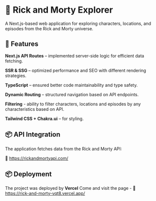 # 📌 Rick and Morty Explorer

A Next.js-based web application for exploring characters, locations, and episodes from the Rick and Morty universe.

## 🚀 Features
**Next.js API Routes** – implemented server-side logic for efficient data fetching.

**SSR & SSG** – optimized performance and SEO with different rendering strategies.

**TypeScript** – ensured better code maintainability and type safety.

**Dynamic Routing** – structured navigation based on API endpoints.

**Filtering** - ability to filter characters, locations and episodes by any characteristics based on API.

**Tailwind CSS + Chakra.ui** – for styling.


## 📦 API Integration

The application fetches data from the Rick and Morty API:

🔗 https://rickandmortyapi.com/

## 📦 Deployment
The project was deployed by **Vercel**
Come and visit the page - 🔗 https://rick-and-morty-vqt8.vercel.app/
